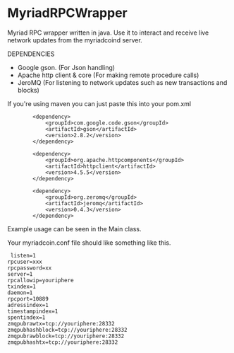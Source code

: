 # MyriadRPCWrapper
Myriad RPC wrapper written in java. Use it to interact and receive live network updates from the myriadcoind server.

DEPENDENCIES
- Google gson. (For Json handling)
- Apache http client & core (For making remote procedure calls)
- JeroMQ (For listening to network updates such as new transactions and blocks)

If you're using maven you can just paste this into your pom.xml
```
        <dependency>
            <groupId>com.google.code.gson</groupId>
            <artifactId>gson</artifactId>
            <version>2.8.2</version>
        </dependency>

        <dependency>
            <groupId>org.apache.httpcomponents</groupId>
            <artifactId>httpclient</artifactId>
            <version>4.5.5</version>
        </dependency>

        <dependency>
            <groupId>org.zeromq</groupId>
            <artifactId>jeromq</artifactId>
            <version>0.4.3</version>
        </dependency>
```

Example usage can be seen in the Main class. 

Your myriadcoin.conf file should like something like this.

```
 listen=1
rpcuser=xxx
rpcpassword=xx
server=1
rpcallowip=youriphere
txindex=1
daemon=1
rpcport=10889
adressindex=1
timestampindex=1
spentindex=1
zmqpubrawtx=tcp://youriphere:28332
zmqpubhashblock=tcp://youriphere:28332
zmqpubrawblock=tcp://youriphere:28332
zmqpubhashtx=tcp://youriphere:28332
      
```
